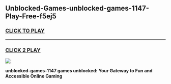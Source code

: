 
## Unblocked-Games-unblocked-games-1147-Play-Free-f5ej5
<h3>
<a href="https://premium76.site?title=unblocked-games-1147&ref=09A">CLICK TO PLAY</a></h3>
<hr>

<h3>
<a href="https://premium76.site?title=unblocked-games-1147&ref=09A">CLICK 2 PLAY</a>
  
</h3>

<a href="https://premium76.site?title=unblocked-games-1147&ref=09A"><img src="https://clearcache.store/games.png"></a>


**unblocked-games-1147 games unblocked: Your Gateway to Fun and Accessible Online Gaming**
